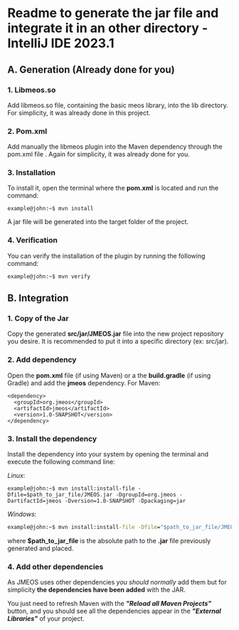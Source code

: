 # Readme to generate the jar file and integrate it in an other directory - IntelliJ IDE 2023.1
## A. Generation (Already done for you)
### 1. Libmeos.so
  Add libmeos.so file, containing the basic meos library, into the lib directory. For simplicity, it was already done in this project.
### 2. Pom.xml
  Add manually the libmeos plugin into the Maven dependency through the pom.xml file **<build>**. Again for simplicity, it was already done for you.
### 3. Installation
  To install it, open the terminal where the **pom.xml** is located and run the command: 
  ```console
  example@john:~$ mvn install
  ```
  A jar file will be generated into the target folder of the project.

### 4. Verification
  You can verify the installation of the plugin by running the following command: 
   ```console
  example@john:~$ mvn verify
  ```

## B. Integration

### 1. Copy of the Jar
  Copy the generated **src/jar/JMEOS.jar** file into the new project repository you desire. It is recommended to put it into a specific directory (ex: src/jar).

### 2. Add dependency
  Open the **pom.xml** file (if using Maven) or a the **build.gradle** (if using Gradle) and add the **jmeos** dependency. For Maven: 
  ```
  <dependency>
    <groupId>org.jmeos</groupId>
    <artifactId>jmeos</artifactId>
    <version>1.0-SNAPSHOT</version>
  </dependency>
  ```

### 3. Install the dependency

  Install the dependency into your system by opening the terminal and execute the following command line:

_Linux_:
  ```console
  example@john:~$ mvn install:install-file -Dfile=$path_to_jar_file/JMEOS.jar -DgroupId=org.jmeos -DartifactId=jmeos -Dversion=1.0-SNAPSHOT -Dpackaging=jar
  ```

_Windows_:
  ```cmd
  example@john:~$ mvn install:install-file -Dfile="$path_to_jar_file/JMEOS.jar" -DgroupId="org.jmeos" -DartifactId=jmeos -Dversion="1.0-SNAPSHOT" -Dpackaging=jar
  ```

  where **$path_to_jar_file** is the absolute path to the **.jar** file previously generated and placed.

### 4. Add other dependencies

As JMEOS uses other dependencies *you should normally* add them but for simplicity **the dependencies have been added** with the JAR.

You just need to refresh Maven with the ***"Reload all Maven Projects"*** button, and you should see all the dependencies appear in the ***"External Libraries"*** of your project.
  
